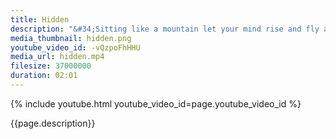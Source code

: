 ```yaml
---
title: Hidden
description: "&#34;Sitting like a mountain let your mind rise and fly and soar.&#34; - Sogyal Rinpoche"
media_thumbnail: hidden.png
youtube_video_id: -vQzpoFhHHU
media_url: hidden.mp4
filesize: 37000000
duration: 02:01
---
```


{% include youtube.html youtube_video_id=page.youtube_video_id %}

<div class="buddha_quote">{{page.description}}</div>
